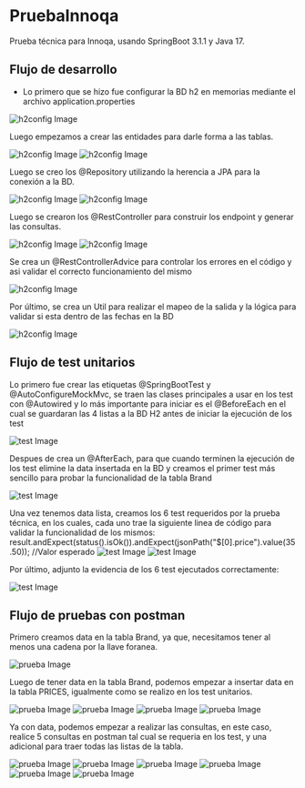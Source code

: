 # PruebaInnoqa
Prueba técnica para Innoqa, usando SpringBoot 3.1.1 y Java 17. 

## Flujo de desarrollo

 - Lo primero que se hizo fue configurar la BD h2 en memorias mediante el archivo application.properties 

![h2config Image](./images/h2config.png)

Luego empezamos a crear las entidades para darle forma a las tablas.

![h2config Image](./images/pricesentity.png)
![h2config Image](./images/brandentity.png)

Luego se creo los @Repository utilizando la herencia a JPA para la conexión a la BD.

![h2config Image](./images/brandrepo.png)
![h2config Image](./images/pricesrepo.png)

Luego se crearon los @RestController para construir los endpoint y generar las consultas.

![h2config Image](./images/brandcontroller.png)
![h2config Image](./images/pricescontroller.png)

Se crea un @RestControllerAdvice para controlar los errores en el código y asi validar el correcto funcionamiento del mismo

![h2config Image](./images/exceptioncontroller.png)

Por último, se crea un Util para realizar el mapeo de la salida y la lógica para validar si esta dentro de las fechas en la BD

![h2config Image](./images/util.png)

## Flujo de test unitarios

Lo primero fue crear las etiquetas @SpringBootTest y @AutoConfigureMockMvc, se traen las clases principales a usar en los test con @Autowired y lo más importante para iniciar es el @BeforeEach en el cual se guardaran las 4 listas a la BD H2 antes de iniciar la ejecución de los test

![test Image](./images/before.png)

Despues de crea un @AfterEach, para que cuando terminen la ejecución de los test elimine la data insertada en la BD y creamos el primer test más sencillo para probar la funcionalidad de la tabla Brand

![test Image](./images/after.png)

Una vez tenemos data lista, creamos los 6 test requeridos por la prueba técnica, en los cuales, cada uno trae la siguiente linea de código para validar la funcionalidad de los mismos:  
      result.andExpect(status().isOk()).andExpect(jsonPath("$[0].price").value(35.50)); //Valor esperado
![test Image](./images/untest.png)
![test Image](./images/focustest.png)

Por último, adjunto la evidencia de los 6 test ejecutados correctamente:

![test Image](./images/6testincode.png)

## Flujo de pruebas con postman

Primero creamos data en la tabla Brand, ya que, necesitamos tener al menos una cadena por la llave foranea.

![prueba Image](./images/Brand.png)

Luego de tener data en la tabla Brand, podemos empezar a insertar data en la tabla PRICES, igualmente como se realizo en los test unitarios.

![prueba Image](./images/createPrice0.png) ![prueba Image](./images/createPrice1.png) ![prueba Image](./images/createPrice2.png) ![prueba Image](./images/createPrice3.png)

Ya con data, podemos empezar a realizar las consultas, en este caso, realice 5 consultas en postman tal cual se requeria en los test, y una adicional para traer todas las listas de la tabla.

![prueba Image](./images/test1.png) ![prueba Image](./images/test2.png) ![prueba Image](./images/test3.png) ![prueba Image](./images/test4.png) ![prueba Image](./images/test5.png) ![prueba Image](./images/getAll.png)
